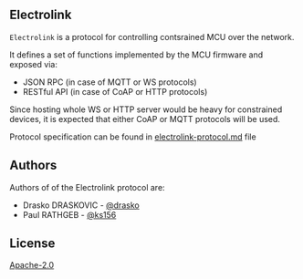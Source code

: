 ## Electrolink

`Electrolink` is a protocol for controlling contsrained MCU over the network.

It defines a set of functions implemented by the MCU firmware and exposed via:
- JSON RPC (in case of MQTT or WS protocols)
- RESTful API (in case of CoAP or HTTP protocols)

Since hosting whole WS or HTTP server would be heavy for constrained devices, it is expected that either CoAP or MQTT protocols will be used.

Protocol specification can be found in [electrolink-protocol.md](https://github.com/projectiota/electrolink/blob/master/electrolink-protocol.md) file

## Authors
Authors of of the Electrolink protocol are:
- Drasko DRASKOVIC - [@drasko](https://github.com/drasko)
- Paul RATHGEB - [@ks156](https://github.com/ks156)

## License
[Apache-2.0](https://github.com/projectiota/electrolink/blob/master/LICENSE)
